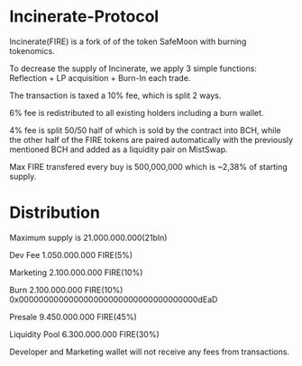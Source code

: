 # Incinerate-Protocol
Incinerate(FIRE) is a fork of of the token SafeMoon with burning tokenomics.

To decrease the supply of Incinerate, we apply 3 simple functions: Reflection + LP acquisition + Burn-In each trade.

The transaction is taxed a 10% fee, which is split 2 ways.

  6% fee is redistributed to all existing holders including a burn wallet.
  
  4% fee is split 50/50 half of which is sold by the contract into BCH, while the other half of the FIRE tokens are paired automatically with the previously mentioned BCH and added as a liquidity pair on MistSwap.


Max FIRE transfered every buy is 500,000,000 which is ~2,38% of starting supply.
# Distribution

  Maximum supply is 21.000.000.000(21bln)
  
  Dev Fee	        1.050.000.000 FIRE(5%)
  
  Marketing 	    2.100.000.000 FIRE(10%)
  
  Burn 	          2.100.000.000 FIRE(10%)         0x000000000000000000000000000000000000dEaD
  
  Presale	        9.450.000.000 FIRE(45%)
  
  Liquidity	Pool  6.300.000.000 FIRE(30%)
  
  Developer and Marketing wallet will not receive any fees from transactions.
